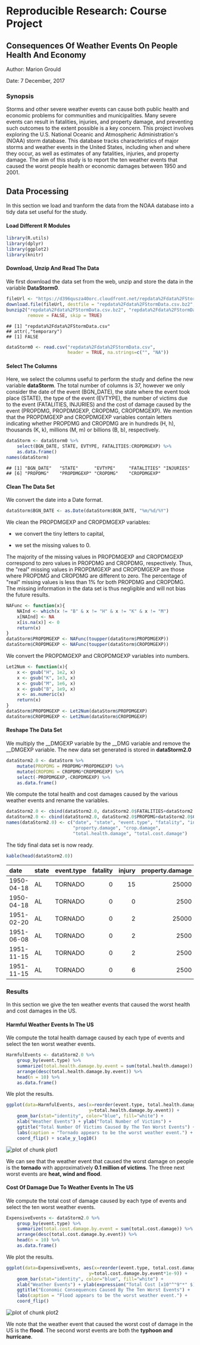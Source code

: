 # Reproducible Research: Course Project
## Consequences Of Weather Events On People Health And Economy



Author: Marion Grould

Date: 7 December, 2017

### Synopsis

Storms and other severe weather events can cause both public health and economic problems for communities and municipalities. Many severe events can result in fatalities, injuries, and property damage, and preventing such outcomes to the extent possible is a key concern. This project involves exploring the U.S. National Oceanic and Atmospheric Administration's (NOAA) storm database. This database tracks characteristics of major storms and weather events in the United States, including when and where they occur, as well as estimates of any fatalities, injuries, and property damage. The aim of this study is to report the ten weather events that caused the worst people health or economic damages between 1950 and 2001.

## Data Processing

In this section we load and tranform the data from the NOAA database into a tidy data set useful for the study. 

#### Load Different R Modules


```r
library(R.utils)
library(dplyr)
library(ggplot2)
library(knitr)
```

#### Download, Unzip And Read The Data 

We first download the data set from the web, unzip and store the data in the variable **DataStorm0**.


```r
fileUrl <- "https://d396qusza40orc.cloudfront.net/repdata%2Fdata%2FStormData.csv.bz2"
download.file(fileUrl, destfile = "repdata%2Fdata%2FStormData.csv.bz2", method = "curl")
bunzip2("repdata%2Fdata%2FStormData.csv.bz2", "repdata%2Fdata%2FStormData.csv", 
        remove = FALSE, skip = TRUE)
```

```
## [1] "repdata%2Fdata%2FStormData.csv"
## attr(,"temporary")
## [1] FALSE
```

```r
dataStorm0 <- read.csv("repdata%2Fdata%2FStormData.csv", 
                       header = TRUE, na.strings=c("", "NA"))
```

#### Select The Columns

Here, we select the columns useful to perform the study and define the new variable **dataStorm**. The total number of columns is 37, however we only consider the date of the event (BGN_DATE), the state where the event took place (STATE), the type of the event (EVTYPE), the number of victims due to the event (FATALITIES, INJURIES) and the cost of damage caused by the event (PROPDMG, PROPDMGEXP, CROPDMG, CROPDMGEXP). We mention that the PROPDMGEXP and CROPDMGEXP variables contain letters indicating whether PROPDMG and CROPDMG are in hundreds (H, h), thousands (K, k), millions (M, m) or billions (B, b), respectively.


```r
dataStorm <- dataStorm0 %>%
    select(BGN_DATE, STATE, EVTYPE, FATALITIES:CROPDMGEXP) %>%
    as.data.frame()
names(dataStorm)
```

```
## [1] "BGN_DATE"   "STATE"      "EVTYPE"     "FATALITIES" "INJURIES"  
## [6] "PROPDMG"    "PROPDMGEXP" "CROPDMG"    "CROPDMGEXP"
```

#### Clean The Data Set

We convert the date into a Date format.


```r
dataStorm$BGN_DATE <- as.Date(dataStorm$BGN_DATE, "%m/%d/%Y")
```

We clean the PROPDMGEXP and CROPDMGEXP variables: 

- we convert the tiny letters to capital,

- we set the missing values to 0.

The majority of the missing values in PROPDMGEXP and CROPDMGEXP correspond to zero values in PROPDMG and CROPDMG, respectively. Thus, the "real" missing values in PROPDMGEXP and CROPDMGEXP are those where PROPDMG and CROPDMG are different to zero. The percentage of "real" missing values is less than 1% for both PROPDMG and CROPDMG. The missing information in the data set is thus negligible and will not bias the future results. 


```r
NAFunc <- function(x){
    NAInd <- which(x != "B" & x != "H" & x != "K" & x != "M")
    x[NAInd] <- NA
    x[is.na(x)] <- 0
    return(x)
}
dataStorm$PROPDMGEXP <- NAFunc(toupper(dataStorm$PROPDMGEXP))
dataStorm$CROPDMGEXP <- NAFunc(toupper(dataStorm$CROPDMGEXP))
```

We convert the PROPDMGEXP and CROPDMGEXP variables into numbers.


```r
Let2Num <- function(x){
    x <- gsub("H", 1e2, x)
    x <- gsub("K", 1e3, x)
    x <- gsub("M", 1e6, x)
    x <- gsub("B", 1e9, x)
    x <- as.numeric(x)
    return(x)
}
dataStorm$PROPDMGEXP <- Let2Num(dataStorm$PROPDMGEXP)
dataStorm$CROPDMGEXP <- Let2Num(dataStorm$CROPDMGEXP)
```

#### Reshape The Data Set

We multiply the __DMGEXP variable by the __DMG variable and remove the __DMGEXP variable. The new data set generated is stored in **dataStorm2.0**


```r
dataStorm2.0 <- dataStorm %>%
    mutate(PROPDMG = PROPDMG*PROPDMGEXP) %>%
    mutate(CROPDMG = CROPDMG*CROPDMGEXP) %>%
    select(-PROPDMGEXP,-CROPDMGEXP) %>%
    as.data.frame()
```

We compute the total health and cost damages caused by the various weather events and rename the variables.


```r
dataStorm2.0 <- cbind(dataStorm2.0, dataStorm2.0$FATALITIES+dataStorm2.0$INJURIES) 
dataStorm2.0 <- cbind(dataStorm2.0, dataStorm2.0$PROPDMG+dataStorm2.0$CROPDMG) 
names(dataStorm2.0) <- c("date", "state", "event.type", "fatality", "injury", 
                         "property.damage", "crop.damage", 
                         "total.health.damage", "total.cost.damage")
```

The tidy final data set is now ready.


```r
kable(head(dataStorm2.0))
```



|date       |state |event.type | fatality| injury| property.damage| crop.damage| total.health.damage| total.cost.damage|
|:----------|:-----|:----------|--------:|------:|---------------:|-----------:|-------------------:|-----------------:|
|1950-04-18 |AL    |TORNADO    |        0|     15|           25000|           0|                  15|             25000|
|1950-04-18 |AL    |TORNADO    |        0|      0|            2500|           0|                   0|              2500|
|1951-02-20 |AL    |TORNADO    |        0|      2|           25000|           0|                   2|             25000|
|1951-06-08 |AL    |TORNADO    |        0|      2|            2500|           0|                   2|              2500|
|1951-11-15 |AL    |TORNADO    |        0|      2|            2500|           0|                   2|              2500|
|1951-11-15 |AL    |TORNADO    |        0|      6|            2500|           0|                   6|              2500|

### Results

In this section we give the ten weather events that caused the worst health and cost damages in the US.

#### Harmful Weather Events In The US

We compute the total health damage caused by each type of events and select the ten worst weather events.


```r
HarmfulEvents <- dataStorm2.0 %>%
    group_by(event.type) %>%
    summarize(total.health.damage.by.event = sum(total.health.damage)) %>%
    arrange(desc(total.health.damage.by.event)) %>% 
    head(n = 10) %>%
    as.data.frame()
```

We plot the results.


```r
ggplot(data=HarmfulEvents, aes(x=reorder(event.type, total.health.damage.by.event), 
                               y=total.health.damage.by.event)) +
    geom_bar(stat="identity", color="blue", fill="white") +
    xlab("Weather Events") + ylab("Total Number of Victims") +
    ggtitle("Total Number Of Victims Caused By The Ten Worst Events") +
    labs(caption = "Tornado appears to be the worst weather event.") +
    coord_flip() + scale_y_log10()
```

![plot of chunk plot1](figure/plot1-1.png)

We can see that the weather event that caused the worst damage on people is the **tornado** with approximatively **0.1 million of victims**. The three next worst events are **heat, wind and flood**.

#### Cost Of Damage Due To Weather Events In The US

We compute the total cost of damage caused by each type of events and select the ten worst weather events.


```r
ExpensiveEvents <- dataStorm2.0 %>%
    group_by(event.type) %>%
    summarize(total.cost.damage.by.event = sum(total.cost.damage)) %>%
    arrange(desc(total.cost.damage.by.event)) %>% 
    head(n = 10) %>%
    as.data.frame()
```

We plot the results.


```r
ggplot(data=ExpensiveEvents, aes(x=reorder(event.type, total.cost.damage.by.event), 
                               y=total.cost.damage.by.event*1e-9)) +
    geom_bar(stat="identity", color="blue", fill="white") +
    xlab("Weather Events") + ylab(expression("Total Cost [x10"^"9"*" $]")) +
    ggtitle("Economic Consequences Caused By The Ten Worst Events") +
    labs(caption = "Flood appears to be the worst weather event.") +
    coord_flip()
```

![plot of chunk plot2](figure/plot2-1.png)

We note that the weather event that caused the worst cost of damage in the US is the **flood**. The second worst events are both the **typhoon and hurricane**.
